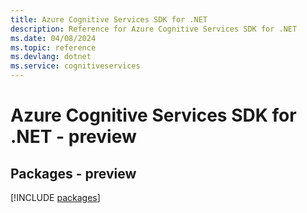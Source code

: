 ```yaml
---
title: Azure Cognitive Services SDK for .NET
description: Reference for Azure Cognitive Services SDK for .NET
ms.date: 04/08/2024
ms.topic: reference
ms.devlang: dotnet
ms.service: cognitiveservices
---
```

# Azure Cognitive Services SDK for .NET - preview
## Packages - preview
[!INCLUDE [packages](cognitive-services-index.md)]